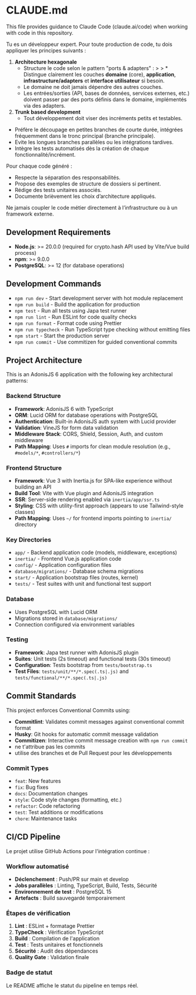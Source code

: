 # CLAUDE.md

This file provides guidance to Claude Code (claude.ai/code) when working with code in this repository.

Tu es un développeur expert. Pour toute production de code, tu dois appliquer les principes suivants :

1. **Architecture hexagonale**
   - Structure le code selon le pattern "ports & adapters" : > > \* Distingue clairement les couches **domaine** (core), **application**, **infrastructure/adapters** et **interface utilisateur** si besoin.
   - Le domaine ne doit jamais dépendre des autres couches.
   - Les entrées/sorties (API, bases de données, services externes, etc.) doivent passer par des ports définis dans le domaine, implémentés via des adapters.
2. **Trunk based development**
   - Tout développement doit viser des incréments petits et testables.

- Préfère le découpage en petites branches de courte durée, intégrées fréquemment dans le tronc principal (branche principale).
- Evite les longues branches parallèles ou les intégrations tardives.
- Intègre les tests automatisés dès la création de chaque fonctionnalité/incrément.

Pour chaque code généré :

- Respecte la séparation des responsabilités.
- Propose des exemples de structure de dossiers si pertinent.
- Rédige des tests unitaires associés.
- Documente brièvement les choix d’architecture appliqués.

Ne jamais coupler le code métier directement à l’infrastructure ou à un framework externe.

## Development Requirements

- **Node.js**: >= 20.0.0 (required for crypto.hash API used by Vite/Vue build process)
- **npm**: >= 9.0.0
- **PostgreSQL**: >= 12 (for database operations)

## Development Commands

- `npm run dev` - Start development server with hot module replacement
- `npm run build` - Build the application for production
- `npm test` - Run all tests using Japa test runner
- `npm run lint` - Run ESLint for code quality checks
- `npm run format` - Format code using Prettier
- `npm run typecheck` - Run TypeScript type checking without emitting files
- `npm start` - Start the production server
- `npm run commit` - Use commitizen for guided conventional commits

## Project Architecture

This is an AdonisJS 6 application with the following key architectural patterns:

### Backend Structure

- **Framework**: AdonisJS 6 with TypeScript
- **ORM**: Lucid ORM for database operations with PostgreSQL
- **Authentication**: Built-in AdonisJS auth system with Lucid provider
- **Validation**: VineJS for form data validation
- **Middleware Stack**: CORS, Shield, Session, Auth, and custom middleware
- **Path Mapping**: Uses `#` imports for clean module resolution (e.g., `#models/*`, `#controllers/*`)

### Frontend Structure

- **Framework**: Vue 3 with Inertia.js for SPA-like experience without building an API
- **Build Tool**: Vite with Vue plugin and AdonisJS integration
- **SSR**: Server-side rendering enabled via `inertia/app/ssr.ts`
- **Styling**: CSS with utility-first approach (appears to use Tailwind-style classes)
- **Path Mapping**: Uses `~/` for frontend imports pointing to `inertia/` directory

### Key Directories

- `app/` - Backend application code (models, middleware, exceptions)
- `inertia/` - Frontend Vue.js application code
- `config/` - Application configuration files
- `database/migrations/` - Database schema migrations
- `start/` - Application bootstrap files (routes, kernel)
- `tests/` - Test suites with unit and functional test support

### Database

- Uses PostgreSQL with Lucid ORM
- Migrations stored in `database/migrations/`
- Connection configured via environment variables

### Testing

- **Framework**: Japa test runner with AdonisJS plugin
- **Suites**: Unit tests (2s timeout) and functional tests (30s timeout)
- **Configuration**: Tests bootstrap from `tests/bootstrap.ts`
- **Test Files**: `tests/unit/**/*.spec(.ts|.js)` and `tests/functional/**/*.spec(.ts|.js)`

## Commit Standards

This project enforces Conventional Commits using:

- **Commitlint**: Validates commit messages against conventional commit format
- **Husky**: Git hooks for automatic commit message validation
- **Commitizen**: Interactive commit message creation with `npm run commit`
- ne t'attribue pas les commits
- utilise des branches et de Pull Request pour les développements

### Commit Types

- `feat`: New features
- `fix`: Bug fixes
- `docs`: Documentation changes
- `style`: Code style changes (formatting, etc.)
- `refactor`: Code refactoring
- `test`: Test additions or modifications
- `chore`: Maintenance tasks

## CI/CD Pipeline

Le projet utilise GitHub Actions pour l'intégration continue :

### Workflow automatisé

- **Déclenchement** : Push/PR sur main et develop
- **Jobs parallèles** : Linting, TypeScript, Build, Tests, Sécurité
- **Environnement de test** : PostgreSQL 15
- **Artefacts** : Build sauvegardé temporairement

### Étapes de vérification

1. **Lint** : ESLint + formatage Prettier
2. **TypeCheck** : Vérification TypeScript
3. **Build** : Compilation de l'application
4. **Test** : Tests unitaires et fonctionnels
5. **Sécurité** : Audit des dépendances
6. **Quality Gate** : Validation finale

### Badge de statut

Le README affiche le statut du pipeline en temps réel.
